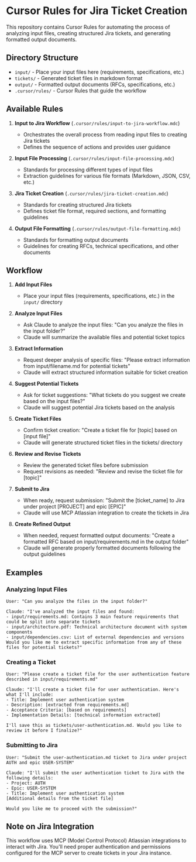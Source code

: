 # Cursor Rules for Jira Ticket Creation

This repository contains Cursor Rules for automating the process of analyzing input files, creating structured Jira tickets, and generating formatted output documents.

## Directory Structure

- `input/` - Place your input files here (requirements, specifications, etc.)
- `tickets/` - Generated ticket files in markdown format
- `output/` - Formatted output documents (RFCs, specifications, etc.)
- `.cursor/rules/` - Cursor Rules that guide the workflow

## Available Rules

1. **Input to Jira Workflow** (`.cursor/rules/input-to-jira-workflow.mdc`)
   - Orchestrates the overall process from reading input files to creating Jira tickets
   - Defines the sequence of actions and provides user guidance

2. **Input File Processing** (`.cursor/rules/input-file-processing.mdc`)
   - Standards for processing different types of input files
   - Extraction guidelines for various file formats (Markdown, JSON, CSV, etc.)

3. **Jira Ticket Creation** (`.cursor/rules/jira-ticket-creation.mdc`)
   - Standards for creating structured Jira tickets
   - Defines ticket file format, required sections, and formatting guidelines

4. **Output File Formatting** (`.cursor/rules/output-file-formatting.mdc`)
   - Standards for formatting output documents
   - Guidelines for creating RFCs, technical specifications, and other documents

## Workflow

1. **Add Input Files**
   - Place your input files (requirements, specifications, etc.) in the `input/` directory

2. **Analyze Input Files**
   - Ask Claude to analyze the input files: "Can you analyze the files in the input folder?"
   - Claude will summarize the available files and potential ticket topics

3. **Extract Information**
   - Request deeper analysis of specific files: "Please extract information from input/filename.md for potential tickets"
   - Claude will extract structured information suitable for ticket creation

4. **Suggest Potential Tickets**
   - Ask for ticket suggestions: "What tickets do you suggest we create based on the input files?"
   - Claude will suggest potential Jira tickets based on the analysis

5. **Create Ticket Files**
   - Confirm ticket creation: "Create a ticket file for [topic] based on [input file]"
   - Claude will generate structured ticket files in the tickets/ directory

6. **Review and Revise Tickets**
   - Review the generated ticket files before submission
   - Request revisions as needed: "Review and revise the ticket file for [topic]"

7. **Submit to Jira**
   - When ready, request submission: "Submit the [ticket_name] to Jira under project [PROJECT] and epic [EPIC]"
   - Claude will use MCP Atlassian integration to create the tickets in Jira

8. **Create Refined Output**
   - When needed, request formatted output documents: "Create a formatted RFC based on input/requirements.md in the output folder"
   - Claude will generate properly formatted documents following the output guidelines

## Examples

### Analyzing Input Files

```
User: "Can you analyze the files in the input folder?"

Claude: "I've analyzed the input files and found:
- input/requirements.md: Contains 3 main feature requirements that could be split into separate tickets
- input/architecture.pdf: Technical architecture document with system components
- input/dependencies.csv: List of external dependencies and versions
Would you like me to extract specific information from any of these files for potential tickets?"
```

### Creating a Ticket

```
User: "Please create a ticket file for the user authentication feature described in input/requirements.md"

Claude: "I'll create a ticket file for user authentication. Here's what I'll include:
- Title: Implement user authentication system
- Description: [extracted from requirements.md]
- Acceptance Criteria: [based on requirements]
- Implementation Details: [technical information extracted]

I'll save this as tickets/user-authentication.md. Would you like to review it before I finalize?"
```

### Submitting to Jira

```
User: "Submit the user-authentication.md ticket to Jira under project AUTH and epic USER-SYSTEM"

Claude: "I'll submit the user authentication ticket to Jira with the following details:
- Project: AUTH
- Epic: USER-SYSTEM
- Title: Implement user authentication system
[Additional details from the ticket file]

Would you like me to proceed with the submission?"
```

## Note on Jira Integration

This workflow uses MCP (Model Control Protocol) Atlassian integrations to interact with Jira. You'll need proper authentication and permissions configured for the MCP server to create tickets in your Jira instance. 